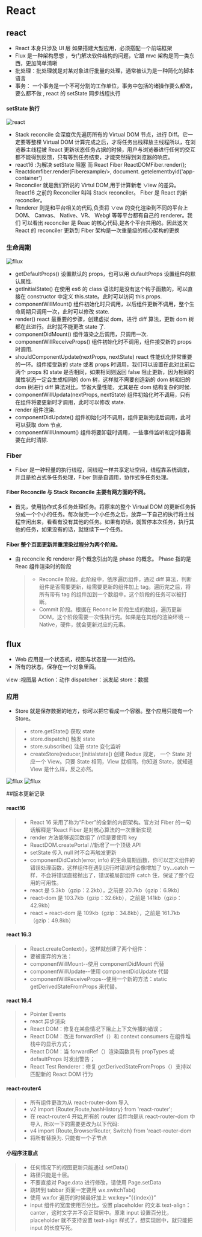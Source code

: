 # React

## react

-   React 本身只涉及 UI 层 如果搭建大型应用，必须搭配一个前端框架
-   Flux 是一种架构思想 ，专门解决软件结构的问题，它跟 mvc 架构是同一类东西，更加简单清晰
-   批处理：批处理就是对某对象进行批量的处理，通常被认为是一种简化的脚本语言
-   事务： 一个事务是一个不可分割的工作单位，事务中包括的诸操作要么都做，要么都不做 , react 的 setState 同步线程执行

#### setState 执行

![react](./img/React.png)

-   Stack reconcile 会深度优先遍历所有的 Virtual DOM 节点，进行 Diff。它一定要等整棵 Virtual DOM 计算完成之后，才将任务出栈释放主线程所以，在浏览器主线程被 React 更新状态任务占据的时候，用户与浏览器进行任何的交互都不能得到反馈，只有等到任务结束，才能突然得到浏览器的响应。
-   react16 :为解决 setState 阻塞 而 React Fiber ReactDOMFiber.render();
-   Reactdomfiber.render(Fiberexample/>, document. getelementbyid('app-container')
-   Reconciler 就是我们所说的 Virtul DOM,用于计算新老 ∨iew 的差异。React16 之前的 Reconciler 叫叫 Stack reconciler。 Fiber 是 React 的新 reconciler。
-   Renderer 则是和平台相关的代码,负责将 ∨ew 的变化渲染到不同的平台上 DOM、 Canvas、 Native、VR、 Webgl 等等平台都有自己的 renderer。我们
    可以看出 reconciler 是 Reac 的核心代码,是各个平台共用的。因此这次 React 的 reconciler 更新到 Fiber 架构是一次重量级的核心架构的更换

### 生命周期

![fllux](./img/life.jpg)

-   getDefaultProps() 设置默认的 props，也可以用 dufaultProps 设置组件的默认属性.
-   getInitialState() 在使用 es6 的 class 语法时是没有这个钩子函数的，可以直接在 constructor 中定义 this.state。此时可以访问 this.props.
-   componentWillMount() 组件初始化时只调用，以后组件更新不调用，整个生命周期只调用一次，此时可以修改 state.
-   render() react 最重要的步骤，创建虚拟 dom，进行 diff 算法，更新 dom 树都在此进行。此时就不能更改 state 了.
-   componentDidMount() 组件渲染之后调用，只调用一次.
-   componentWillReceiveProps() 组件初始化时不调用，组件接受新的 props 时调用.
-   shouldComponentUpdate(nextProps, nextState) react 性能优化非常重要的一环。组件接受新的 state 或者 props 时调用，我们可以设置在此对比前后两个 props 和 state 是否相同，如果相同则返回 false 阻止更新，因为相同的属性状态一定会生成相同的 dom 树，这样就不需要创造新的 dom 树和旧的 dom 树进行 diff 算法对比，节省大量性能，尤其是在 dom 结构复杂的时候.
-   componentWillUpdata(nextProps, nextState) 组件初始化时不调用，只有在组件将要更新时才调用，此时可以修改 state.
-   render 组件渲染.
-   componentDidUpdate() 组件初始化时不调用，组件更新完成后调用，此时可以获取 dom 节点.
-   componentWillUnmount() 组件将要卸载时调用，一些事件监听和定时器需要在此时清除.

### Fiber

-   Fiber 是一种轻量的执行线程，同线程一样共享定址空间，线程靠系统调度，并且是抢占式多任务处理，Fiber 则是自调用，协作式多任务处理。

#### Fiber Reconcile 与 Stack Reconcile 主要有两方面的不同。

-   首先，使用协作式多任务处理任务。将原来的整个 Virtual DOM 的更新任务拆分成一个个小的任务。每次做完一个小任务之后，放弃一下自己的执行将主线程空闲出来，看看有没有其他的任务。如果有的话，就暂停本次任务，执行其他的任务，如果没有的话，就继续下一个任务。

#### Fiber 整个页面更新并重渲染过程分为两个阶段。

-   由 reconcile 和 renderer 两个概念引出的是 phase 的概念。 Phase 指的是 Reac 组件渲染时的阶段
    > -   Reconcile 阶段。此阶段中，依序遍历组件，通过 diff 算法，判断组件是否需要更新，给需要更新的组件加上 tag。遍历完之后，将所有带有 tag 的组件加到一个数组中。这个阶段的任务可以被打断。
    > -   Commit 阶段。根据在 Reconcile 阶段生成的数组，遍历更新 DOM，这个阶段需要一次性执行完。如果是在其他的渲染环境 -- Native，硬件，就会更新对应的元素。

## flux

-   Web 应用是一个状态机，视图与状态是一一对应的。
-   所有的状态，保存在一个对象里面。

view :视图层
Action：动作
dispatcher：派发起
store：数据

### 应用

-   Store 就是保存数据的地方，你可以把它看成一个容器。整个应用只能有一个 Store。

> -   store.getState() 获取 state
> -   store.dispatch() 触发 state
> -   store.subscribe() 注册 state 变化监听
> -   createStore(reducer,[initialstate]) 创建
>     Redux 规定， 一个 State 对应一个 View。只要 State 相同，View 就相同。你知道 State，就知道 View 是什么样，反之亦然。

![fllux](./img/flux.png)
![fllux](./img/flux2.png)

##版本更新记录

#### react16

> -   React 16 采用了称为“Fiber”的全新的内部架构。官方对 Fiber 的一句话解释是“React Fiber 是对核心算法的一次重新实现
> -   render 方法能够返回数组了 //但是要使用 key
> -   ReactDOM.createPortal //新增了一个顶级 API
> -   setState 传入 null 时不会再触发更新
> -   componentDidCatch(error, info) 的生命周期函数，你可以定义组件的错误处理函数，这样组件在遇到运行时错误时会像增加了 try...catch 一样，不会将错误直接抛出了，错误被局部组件 catch 住，保证了整个应用的可用性。
> -   react 是 5.3kb（gzip：2.2kb），之前是 20.7kb（gzip：6.9kb）
> -   react-dom 是 103.7kb（gzip：32.6kb），之前是 141kb（gzip：42.9kb）
> -   react + react-dom 是 109kb（gzip：34.8kb），之前是 161.7kb（gzip：49.8kb）

#### react 16.3

> -   React.createContext()，这样就创建了两个组件：
> -   要被废弃的方法：
> -   componentWillMount--使用 componentDidMount 代替
> -   componentWillUpdate--使用 componentDidUpdate 代替
> -   componentWillReceiveProps--使用一个新的方法：static getDerivedStateFromProps 来代替。

#### react 16.4

> -   Pointer Events
> -   react 异步渲染
> -   React DOM：修复在某些情况下阻止上下文传播的错误；
> -   React DOM：改进 forwardRef（）和 context consumers 在组件堆栈中的显示方式；
> -   React DOM：当 forwardRef（）渲染函数具有 propTypes 或 defaultProps 时发出警告；
> -   React Test Renderer：修复 getDerivedStateFromProps（）支持以匹配新的 React DOM 行为

#### react-router4

> -   所有组件更改为从 react-router-dom 导入
> -   v2 import {Router,Route,hashHistory} from 'react-router';
> -   在 react-router4 开始,所有的 router 组件均是从 react-router-dom 中导入, 所以一下的需要更改为以下代码:
> -   v4 import {Route,BrowserRouter, Switch} from 'react-router-dom
> -   将所有<Router>替换为<BrowserRouter>. 只能有一个子节点

#### 小程序注意点

> -   任何情况下的视图更新只能通过 setData()
> -   路径只能是十层。
> -   不要直接对 Page.data 进行修改，请使用 Page.setData
> -   跳转到 tabbar 页面一定要用 wx.switchTab()
> -   使用 wx:for 遍历的时候最好加上 wx:key=”{{index}}”
> -   input 组件的宽度使用百分比，设置 placeholder 的文本 text-align：canter，这时文字并不会正常居中。原来 input 设置百分比， placeholder 就不支持设置 text-align 样式了，想实现居中，就只能把 input 的长度写死。
